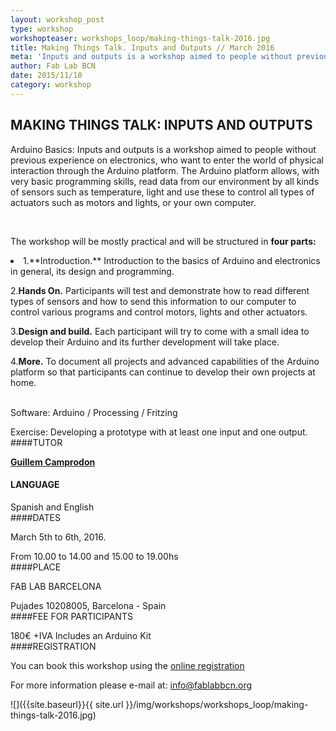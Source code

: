 ```yaml
---
layout: workshop_post
type: workshop
workshopteaser: workshops_loop/making-things-talk-2016.jpg
title: Making Things Talk. Inputs and Outputs // March 2016
meta: 'Inputs and outputs is a workshop aimed to people without previous experience on electronics, who want to enter the world of physical interaction through the Arduino platform. The Arduino platform allows, with very basic programming skills, read data from our environment by all kinds of sensors such as temperature, light and use these to control all types of actuators such as motors and lights, or your own computer.'
author: Fab Lab BCN
date: 2015/11/10
category: workshop
---
```


## MAKING THINGS TALK: INPUTS AND OUTPUTS

Arduino Basics: Inputs and outputs is a workshop aimed to people without previous experience on electronics, who want to enter the world of physical interaction through the Arduino platform. The Arduino platform allows, with very basic programming skills, read data from our environment by all kinds of sensors such as temperature, light and use these to control all types of actuators such as motors and lights, or your own computer.

<br>

The workshop will be mostly practical and will be structured in **four parts:**
<li>
1.**Introduction.** Introduction to the basics of Arduino and electronics in general, its design and programming.

2.**Hands On.** Participants will test and demonstrate how to read different types of sensors and how to send this information to our computer to control various programs and control motors, lights and other actuators.

3.**Design and build.** Each participant will try to come with a small idea to develop their Arduino and its further development will take place.

4.**More.** To document all projects and advanced capabilities of the Arduino platform so that participants can continue to develop their own projects at home.
</li>
<br>
Software: Arduino / Processing / Fritzing

Exercise: Developing a prototype with at least one input and one output.
<br>
####TUTOR

**[Guillem Camprodon](http://iaac.net/iaac/people/guillem-camprodon/)**
<br>
#### LANGUAGE

Spanish and English
<br>
####DATES

March 5th to 6th, 2016.

From 10.00 to 14.00 and 15.00 to 19.00hs
<br>
####PLACE

FAB LAB BARCELONA

Pujades 10208005, Barcelona - Spain
<br>
####FEE FOR PARTICIPANTS

180€ +IVA Includes an Arduino Kit
<br>
####REGISTRATION

You can book this workshop using the <a target="_blank" href="http://fablab.fikket.com/event/making-things-talk-inputs-outputs"><u> online registration</u></a> 


For more information please e-mail at: info@fablabbcn.org



![]({{site.baseurl}}{{ site.url }}/img/workshops/workshops_loop/making-things-talk-2016.jpg)